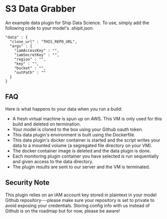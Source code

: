 S3 Data Grabber
==============

An example data plugin for Ship Data Science.
To use, simply add the following code to your model's .shipit.json.

```
"data" : {
  "clone_url" : "THIS_REPO_URL",
  "args" : {
    "iamAccessKey" : "",
    "iamSecretKey" : "",
    "region" : "",
    "key" : "",
    "bucket" : "",
    "outPath" : ""
  }
}
```

FAQ
--------
Here is what happens to your data when you run a build:

 - A fresh virtual machine is spun up on AWS. This VM is only used for this build and deleted on termination.
 - Your model is cloned to the box using your Github oauth token.
 - This data plugin's environment is built using the Dockerfile.
 - This data plugin's docker container is started and the script writes your data to a mounted volume (a segregated file directory on your VM).
 - The docker container image is deleted and the data plugin is done.
 - Each monitoring plugin container you have selected is run sequentially and given access to the data directory.
 - The plugin results are sent to our server and the VM is terminated.
  
Security Note
----------
This plugin relies on an IAM account key stored in plaintext in your model Github repository---please make sure your repository is set to private to
avoid exposing your credentials. Storing config info with us instead of Github is on the roadmap but for now, please be aware!


